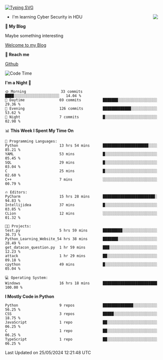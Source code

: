 [![Typing SVG](https://readme-typing-svg.herokuapp.com?font=Fira+Code&pause=1000&random=false&width=450&height=60&lines=Hello+%F0%9F%91%8B%F0%9F%8F%BB;I'm+JBNRZ)](https://git.io/typing-svg)

<a href="#">
  <img align="right" src="https://github-readme-stats.vercel.app/api?username=JBNRZ&show_icons=true&bg_color=15,f2f7fd,E0EAFC" />
</a>

- I'm learning Cyber Security in HDU

 **🌱 My Blog**

Maybe something interesting

[Welcome to my Blog](https://jbnrz.com.cn/)

 **💬 Reach me** 

[Github](https://github.com/JBNRZ)


<!--START_SECTION:waka-->
![Code Time](http://img.shields.io/badge/Code%20Time-500%20hrs%2059%20mins-blue)

**I'm a Night 🦉** 

```text
🌞 Morning                33 commits          ████░░░░░░░░░░░░░░░░░░░░░   14.04 % 
🌆 Daytime                69 commits          ███████░░░░░░░░░░░░░░░░░░   29.36 % 
🌃 Evening                126 commits         █████████████░░░░░░░░░░░░   53.62 % 
🌙 Night                  7 commits           █░░░░░░░░░░░░░░░░░░░░░░░░   02.98 % 
```


📊 **This Week I Spent My Time On** 

```text
💬 Programming Languages: 
Python                   13 hrs 54 mins      █████████████████████░░░░   85.21 % 
YAML                     53 mins             █░░░░░░░░░░░░░░░░░░░░░░░░   05.45 % 
SQL                      29 mins             █░░░░░░░░░░░░░░░░░░░░░░░░   03.04 % 
C                        25 mins             █░░░░░░░░░░░░░░░░░░░░░░░░   02.60 % 
C++                      7 mins              ░░░░░░░░░░░░░░░░░░░░░░░░░   00.79 % 

🔥 Editors: 
PyCharm                  15 hrs 28 mins      ████████████████████████░   94.83 % 
Intellijidea             37 mins             █░░░░░░░░░░░░░░░░░░░░░░░░   03.85 % 
CLion                    12 mins             ░░░░░░░░░░░░░░░░░░░░░░░░░   01.32 % 

🐱‍💻 Projects: 
test.py                  5 hrs 59 mins       █████████░░░░░░░░░░░░░░░░   36.73 % 
Python_Learning_Website_54 hrs 38 mins       ███████░░░░░░░░░░░░░░░░░░   28.49 % 
get_datacon_question.py  1 hr 59 mins        ███░░░░░░░░░░░░░░░░░░░░░░   12.23 % 
attack                   1 hr 29 mins        ██░░░░░░░░░░░░░░░░░░░░░░░   09.18 % 
cpython                  49 mins             █░░░░░░░░░░░░░░░░░░░░░░░░   05.04 % 

💻 Operating System: 
Windows                  16 hrs 18 mins      █████████████████████████   100.00 % 
```

**I Mostly Code in Python** 

```text
Python                   9 repos             ██████████████░░░░░░░░░░░   56.25 % 
CSS                      3 repos             █████░░░░░░░░░░░░░░░░░░░░   18.75 % 
JavaScript               1 repo              ██░░░░░░░░░░░░░░░░░░░░░░░   06.25 % 
C                        1 repo              ██░░░░░░░░░░░░░░░░░░░░░░░   06.25 % 
TypeScript               1 repo              ██░░░░░░░░░░░░░░░░░░░░░░░   06.25 % 
```




 Last Updated on 25/05/2024 12:21:48 UTC
<!--END_SECTION:waka-->
